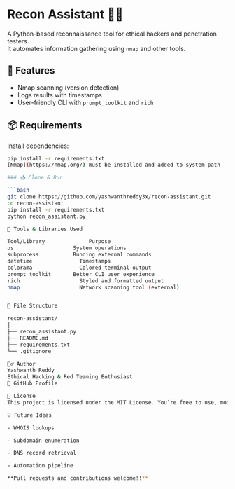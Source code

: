 # Recon Assistant 🕵️‍♂️

A Python-based reconnaissance tool for ethical hackers and penetration testers.  
It automates information gathering using `nmap` and other tools.

## 🔧 Features
- Nmap scanning (version detection)
- Logs results with timestamps
- User-friendly CLI with `prompt_toolkit` and `rich`

## 📦 Requirements
Install dependencies:

```bash
pip install -r requirements.txt
[Nmap](https://nmap.org/) must be installed and added to system path

### 📥 Clone & Run

```bash
git clone https://github.com/yashwanthreddy3x/recon-assistant.git
cd recon-assistant
pip install -r requirements.txt
python recon_assistant.py

🧰 Tools & Libraries Used

Tool/Library	          Purpose
os	                 System operations
subprocess	         Running external commands
datetime	           Timestamps
colorama	           Colored terminal output
prompt_toolkit	     Better CLI user experience
rich	               Styled and formatted output
nmap	               Network scanning tool (external)


📁 File Structure

recon-assistant/
│
├── recon_assistant.py    
├── README.md             
├── requirements.txt       
└── .gitignore             

🙋‍♂️ Author
Yashwanth Reddy
Ethical Hacking & Red Teaming Enthusiast
🔗 GitHub Profile

📄 License
This project is licensed under the MIT License. You’re free to use, modify, and share with attribution.

💡 Future Ideas

- WHOIS lookups

- Subdomain enumeration

- DNS record retrieval

- Automation pipeline

**Pull requests and contributions welcome!!**


